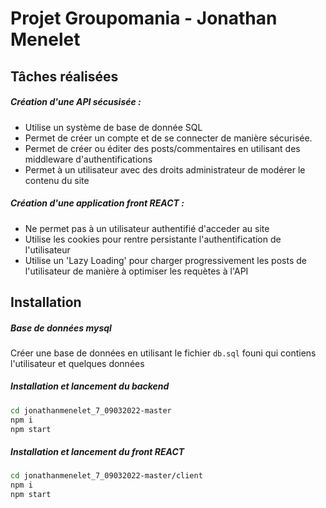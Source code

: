 # Projet Groupomania - Jonathan Menelet

## Tâches réalisées

##### Création d'une API sécusisée :
* Utilise un système de base de donnée SQL
* Permet de créer un compte et de se connecter de manière sécurisée.
* Permet de créer ou éditer des posts/commentaires en utilisant des middleware d'authentifications
* Permet à un utilisateur avec des droits administrateur de modérer le contenu du site

##### Création d'une application front REACT :
* Ne permet pas à un utilisateur authentifié d'acceder au site
* Utilise les cookies pour rentre persistante l'authentification de l'utilisateur
* Utilise un 'Lazy Loading' pour charger progressivement les posts de l'utilisateur de manière à optimiser les requètes à l'API

## Installation

##### Base de données mysql

Créer une base de données en utilisant le fichier `db.sql` founi qui contiens l'utilisateur et quelques données

##### Installation et lancement du backend

```sh
cd jonathanmenelet_7_09032022-master
npm i
npm start
```
##### Installation et lancement du front REACT

```sh
cd jonathanmenelet_7_09032022-master/client
npm i
npm start
```
